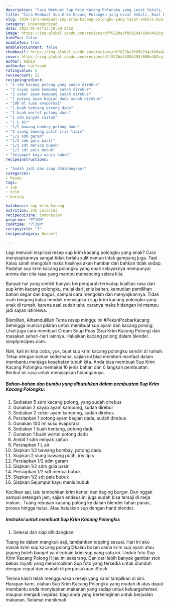 ```yaml
---
description: "Cara Membuat Sup Krim Kacang Polongku yang Lezat Sekali, Buat Buka Puasa Sempurna"
title: "Cara Membuat Sup Krim Kacang Polongku yang Lezat Sekali, Buat Buka Puasa Sempurna"
slug: 3039-cara-membuat-sup-krim-kacang-polongku-yang-lezat-sekali-buat-buka-puasa-sempurna
category: Uncategorized
date: 2023-01-07T13:10:59.543Z
image: https://img-global.cpcdn.com/recipes/dff822ba3f05b294/680x482cq70/sup-krim-kacang-polongku-foto-resep-utama.jpg
hideToc: false
enableToc: true
enableTocContent: false
thumbnail: https://img-global.cpcdn.com/recipes/dff822ba3f05b294/680x482cq70/sup-krim-kacang-polongku-foto-resep-utama.jpg
cover: https://img-global.cpcdn.com/recipes/dff822ba3f05b294/680x482cq70/sup-krim-kacang-polongku-foto-resep-utama.jpg
author: Admin
authorAv: notfound
ratingvalue: 5
reviewcount: 22
recipeingredient:
- "5 sdm kacang polong yang sudah direbus"
- "2 sayap ayam kampung sudah direbur"
- "2 ceker ayam kampung sudah direbus"
- "1 potong ayam bagian dada sudah direbus"
- "100 ml susu evaporasi"
- "1 buah kentang potong dadu"
- "1 buah wortel potong dadu"
- "1 sdm minyak zaitun"
- "1 L air"
- "1/2 bawang bombay potong dadu"
- "2 siung bawang putih iris tipis"
- "1/2 sdm garam"
- "1/2 sdm gula pasir"
- "1/2 sdt merica bubuk"
- "1/2 sdt pala bubuk"
- "Sejumput kayu manis bubuk"
recipeinstructions:

- "Sudah jadi dan siap dihidangkan!"
categories:
- Resep
tags:
- sup
- krim
- kacang

katakunci: sup krim kacang 
nutrition: 245 calories
recipecuisine: Indonesian
preptime: "PT10M"
cooktime: "PT30M"
recipeyield: "3"
recipecategory: Dessert

---
```



Lagi mencari inspirasi resep sup krim kacang polongku yang enak? Cara menyiapkannya sangat tidak terlalu sulit namun tidak gampang juga. Tapi Kalau salah mengolah maka hasilnya akan hambar dan bahkan tidak sedap. Padahal sup krim kacang polongku yang enak selayaknya mempunyai aroma dan cita rasa yang mampu memancing selera kita.


Banyak hal yang sedikit banyak berpengaruh terhadap kualitas rasa dari sup krim kacang polongku, mulai dari jenis bahan, kemudian pemilihan bahan segar dan bagus, sampai cara mengolah dan menyajikannya. Tidak usah bingung kalau hendak menyiapkan sup krim kacang polongku yang enak di rumah, karena asal sudah tahu caranya maka hidangan ini mampu jadi sajian istimewa.

Bismillah, Alhamdulillah Tema resep minggu ini #PekanPosbarKacang Sehingga muncul pikiran untuk membuat sup ayam dan kacang polong. Lihat juga cara membuat Cream Soup Peas (Sup Krim Kacang Polong) dan masakan sehari-hari lainnya. Haluskan kacang polong dalam blender. simplyrecipes.com.


Nah, kali ini kita coba, yuk, buat sup krim kacang polongku sendiri di rumah. Tetap dengan bahan sederhana, sajian ini bisa memberi manfaat dalam membantu menjaga kesehatan tubuh kita. Anda bisa membuat Sup Krim Kacang Polongku memakai 16 jenis bahan dan 0 langkah pembuatan. Berikut ini cara untuk menyiapkan hidangannya.

<!--inarticleads1-->

##### Bahan-bahan dan bumbu yang dibutuhkan dalam pembuatan Sup Krim Kacang Polongku:

1. Sediakan 5 sdm kacang polong, yang sudah direbus
1. Gunakan 2 sayap ayam kampung, sudah direbur
1. Sediakan 2 ceker ayam kampung, sudah direbus
1. Persiapkan 1 potong ayam bagian dada, sudah direbus
1. Gunakan 100 ml susu evaporasi
1. Sediakan 1 buah kentang, potong dadu
1. Gunakan 1 buah wortel potong dadu
1. Ambil 1 sdm minyak zaitun
1. Persiapkan 1 L air
1. Siapkan 1/2 bawang bombay, potong dadu
1. Siapkan 2 siung bawang putih, iris tipis
1. Persiapkan 1/2 sdm garam
1. Siapkan 1/2 sdm gula pasir
1. Persiapkan 1/2 sdt merica bubuk
1. Siapkan 1/2 sdt pala bubuk
1. Siapkan Sejumput kayu manis bubuk


Kecilkan api, lalu tambahkan krim kental dan daging burger. Dan nggak sampai setengah jam, sajian endeus ini juga sudah bisa tersaji di meja makan.. Tuang rebusan kacang polong ke dalam blender tahan panas, proses hingga halus. Atau haluskan sup dengan hand blender. 

<!--inarticleads2-->

##### Instruksi untuk membuat Sup Krim Kacang Polongku:


1. Selesai dan siap dihidangkan!

Tuang ke dalam mangkuk saji, tambahkan topping sesuai. Hari ini aku masak krim sup kacang polong😍kalau bosen sama krim sup ayam atau jagung boleh banget ya dicobain krim sup yang satu ini. Unduh foto Sup Krim Kacang Polong Hijau ini sekarang. Dan cari lebih banyak gambar stok bebas royalti yang menampilkan Sup foto yang tersedia untuk diunduh dengan cepat dan mudah di perpustakaan iStock. 

Terima kasih telah menggunakan resep yang kami tampilkan di sini. Harapan kami, olahan Sup Krim Kacang Polongku yang mudah di atas dapat membantu anda menyiapkan makanan yang sedap untuk keluarga/teman maupun menjadi inspirasi bagi anda yang berkeinginan untuk berjualan makanan. Selamat menikmati
